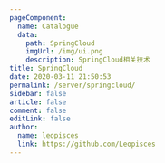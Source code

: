 ```yaml
---
pageComponent:
  name: Catalogue
  data:
    path: SpringCloud
    imgUrl: /img/ui.png
    description: SpringCloud相关技术
title: SpringCloud
date: 2020-03-11 21:50:53
permalink: /server/springcloud/
sidebar: false
article: false
comment: false
editLink: false
author:
  name: leopisces
  link: https://github.com/Leopisces
---
```

